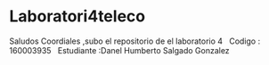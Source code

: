 # Laboratori4teleco

Saludos Coordiales ,subo el repositorio de el laboratorio 4 &nbsp;
Codigo : 160003935 &nbsp;
Estudiante :Danel Humberto Salgado Gonzalez &nbsp;

